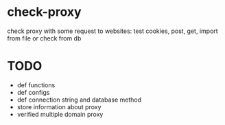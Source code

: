 # check-proxy
check proxy with some request to websites: test cookies, post, get, import from file or check from db

# TODO

- def functions
- def configs
- def connection string and database method
- store information about proxy
- verified multiple domain proxy
